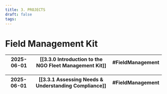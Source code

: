 ```yaml
---
title: 3. PROJECTS
draft: false
tags:
---
```


# Field Management Kit

| 2025-06-01 | [[3.3.0 Introduction to the NGO Fleet Management Kit]] | #FieldManagement |
| ---------- | ------------------------------------------------------ | ---------------- |

| 2025-06-01 | [[3.3.1 Assessing Needs & Understanding Compliance]] | #FieldManagement |
| ---------- | ---------------------------------------------------- | ---------------- |


